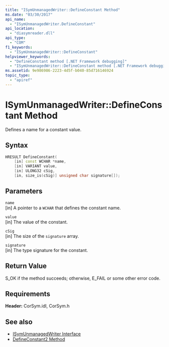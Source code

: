 ```yaml
---
title: "ISymUnmanagedWriter::DefineConstant Method"
ms.date: "03/30/2017"
api_name: 
  - "ISymUnmanagedWriter.DefineConstant"
api_location: 
  - "diasymreader.dll"
api_type: 
  - "COM"
f1_keywords: 
  - "ISymUnmanagedWriter::DefineConstant"
helpviewer_keywords: 
  - "DefineConstant method [.NET Framework debugging]"
  - "ISymUnmanagedWriter::DefineConstant method [.NET Framework debugging]"
ms.assetid: 9e986986-2223-4d5f-b040-85d716146924
topic_type: 
  - "apiref"
---
```

# ISymUnmanagedWriter::DefineConstant Method
Defines a name for a constant value.  
  
## Syntax  
  
```cpp  
HRESULT DefineConstant(  
    [in] const WCHAR *name,  
    [in] VARIANT value,  
    [in] ULONG32 cSig,  
    [in, size_is(cSig)] unsigned char signature[]);  
```  
  
## Parameters  
 `name`  
 [in] A pointer to a `WCHAR` that defines the constant name.  
  
 `value`  
 [in] The value of the constant.  
  
 `cSig`  
 [in] The size of the `signature` array.  
  
 `signature`  
 [in] The type signature for the constant.  
  
## Return Value  
 S_OK if the method succeeds; otherwise, E_FAIL or some other error code.  
  
## Requirements  
 **Header:** CorSym.idl, CorSym.h  
  
## See also

- [ISymUnmanagedWriter Interface](isymunmanagedwriter-interface.md)
- [DefineConstant2 Method](isymunmanagedwriter2-defineconstant2-method.md)
